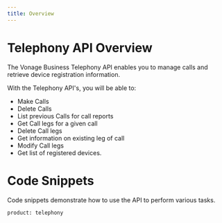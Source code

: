 ```yaml
---
title: Overview
---
```

# Telephony API Overview

The Vonage Business Telephony API enables you to manage calls and retrieve device registration information.

With the Telephony API's, you will be able to:

* Make Calls
* Delete Calls
* List previous Calls for call reports
* Get Call legs for a given call
* Delete Call legs
* Get information on existing leg of call
* Modify Call legs
* Get list of registered devices.

# Code Snippets

Code snippets demonstrate how to use the API to perform various tasks.

```code_snippet_list
product: telephony
```
